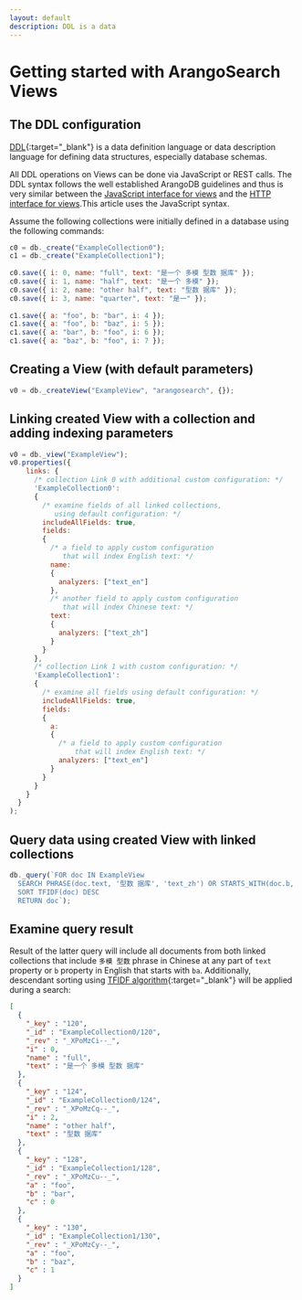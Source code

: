 ```yaml
---
layout: default
description: DDL is a data
---
```

# Getting started with ArangoSearch Views

## The DDL configuration

[DDL](https://en.wikipedia.org/wiki/Data_definition_language){:target="_blank"} is a data
definition language or data description language for defining data structures,
especially database schemas.

All DDL operations on Views can be done via JavaScript or REST calls. The DDL
syntax follows the well established ArangoDB guidelines and thus is very
similar between the [JavaScript interface for views](datamodeling-views.html)
and the [HTTP interface for views](../http/views.html).This article
uses the JavaScript syntax.

Assume the following collections were initially defined in a database using
the following commands:

```js
c0 = db._create("ExampleCollection0");
c1 = db._create("ExampleCollection1");
 
c0.save({ i: 0, name: "full", text: "是一个 多模 型数 据库" });
c0.save({ i: 1, name: "half", text: "是一个 多模" });
c0.save({ i: 2, name: "other half", text: "型数 据库" });
c0.save({ i: 3, name: "quarter", text: "是一" });
 
c1.save({ a: "foo", b: "bar", i: 4 });
c1.save({ a: "foo", b: "baz", i: 5 });
c1.save({ a: "bar", b: "foo", i: 6 });
c1.save({ a: "baz", b: "foo", i: 7 });
```

## Creating a View (with default parameters)

```js
v0 = db._createView("ExampleView", "arangosearch", {});
```

## Linking created View with a collection and adding indexing parameters

```js
v0 = db._view("ExampleView");
v0.properties({
    links: {
      /* collection Link 0 with additional custom configuration: */
      'ExampleCollection0':
      {
        /* examine fields of all linked collections,
           using default configuration: */
        includeAllFields: true,
        fields:
        {
          /* a field to apply custom configuration
             that will index English text: */
          name:
          {
            analyzers: ["text_en"]
          },
          /* another field to apply custom configuration
             that will index Chinese text: */
          text:
          {
            analyzers: ["text_zh"]
          }
        }
      },
      /* collection Link 1 with custom configuration: */
      'ExampleCollection1':
      {
        /* examine all fields using default configuration: */
        includeAllFields: true,
        fields:
        {
          a:
          {
            /* a field to apply custom configuration
                that will index English text: */
            analyzers: ["text_en"]
          }
        }
      }
    }
  }
);
```

## Query data using created View with linked collections

```js
db._query(`FOR doc IN ExampleView
  SEARCH PHRASE(doc.text, '型数 据库', 'text_zh') OR STARTS_WITH(doc.b, 'ba')
  SORT TFIDF(doc) DESC
  RETURN doc`);
```

## Examine query result

Result of the latter query will include all documents from both linked
collections that include `多模 型数` phrase in Chinese at any part of `text`
property or `b` property in English that starts with `ba`. Additionally,
descendant sorting using [TFIDF algorithm](https://en.wikipedia.org/wiki/TF-IDF){:target="_blank"}
will be applied during a search:

```json
[
  {
    "_key" : "120",
    "_id" : "ExampleCollection0/120",
    "_rev" : "_XPoMzCi--_",
    "i" : 0,
    "name" : "full",
    "text" : "是一个 多模 型数 据库"
  },
  {
    "_key" : "124",
    "_id" : "ExampleCollection0/124",
    "_rev" : "_XPoMzCq--_",
    "i" : 2,
    "name" : "other half",
    "text" : "型数 据库"
  },
  {
    "_key" : "128",
    "_id" : "ExampleCollection1/128",
    "_rev" : "_XPoMzCu--_",
    "a" : "foo",
    "b" : "bar",
    "c" : 0
  },
  {
    "_key" : "130",
    "_id" : "ExampleCollection1/130",
    "_rev" : "_XPoMzCy--_",
    "a" : "foo",
    "b" : "baz",
    "c" : 1
  }
]
```
